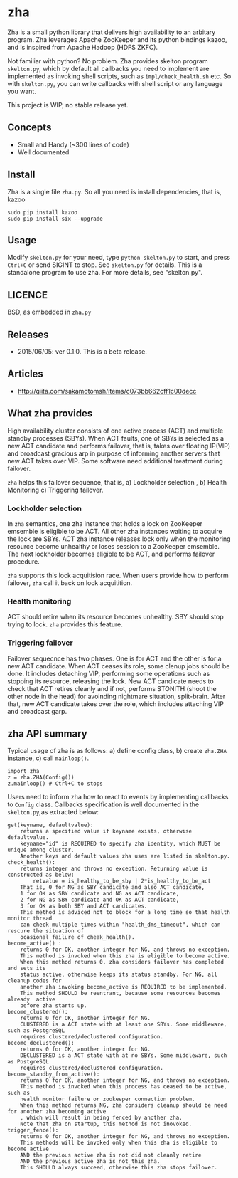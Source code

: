 # zha

Zha is a small python library that delivers high availability to an arbitary
program.  Zha leverages Apache ZooKeeper and its python bindings kazoo, and is
inspired from Apache Hadoop (HDFS ZKFC).

Not familiar with python? No problem. Zha provides skelton program `skelton.py`,
which by default all callbacks you need to implement are implemented 
as invoking shell scripts, such as `impl/check_health.sh` etc. 
So with `skelton.py`, you can write callbacks with shell script or any language you want.

This project is WIP, no stable release yet.

## Concepts

- Small and Handy (~300 lines of code)
- Well documented

## Install

Zha is a single file `zha.py`. So all you need is install dependencies, that is, kazoo

```
sudo pip install kazoo
sudo pip install six --upgrade
```

## Usage

Modify `skelton.py` for your need, type `python skelton.py` to start, and press
`Ctrl+C` or send SIGINT to stop.  See `skelton.py` for details. This is a
standalone program to use zha. For more details, see "skelton.py".

## LICENCE

BSD, as embedded in `zha.py`

## Releases

- 2015/06/05: ver 0.1.0. This is a beta release.

## Articles

- http://qiita.com/sakamotomsh/items/c073bb662cff1c00decc

## What zha provides

High availability cluster consists of one active process (ACT) and multiple
standby processes (SBYs). When ACT faults, one of SBYs is selected as a new ACT
candidate and performs failover, that is, takes over floating IP(VIP) and
broadcast gracious arp in purpose of informing another servers that new ACT
takes over VIP. Some software need additional treatment during failover.

`zha` helps this failover sequence, that is, a) Lockholder selection , b) Health
Monitoring c) Triggering failover.

### Lockholder selection
In `zha` semantics, one zha instance that holds a lock on ZooKeeper emsemble is
eligible to be ACT. All other zha instances waiting to acquire the lock are
SBYs. ACT zha instance releases lock only when the monitoring resource become
unhealthy or loses session to a ZooKeeper emsemble. The next lockholder becomes
eligible to be ACT, and performs failover procedure.

`zha` supports this lock acquitision race. When users provide how to perform
failover, `zha` call it back on lock acquitition.

### Health monitoring
ACT should retire when its resource becomes unhealthy. SBY should stop trying
to lock. `zha` provides this feature.

### Triggering failover
Failover sequecnce has two phases. One is for ACT and the other is for a new
ACT candidate. When ACT ceases its role, some clenup jobs should be done. It
includes detaching VIP, performing some operations such as stopping its
resource, releasing the lock. New ACT candicate needs to check that ACT retires
cleanly and if not, performs STONITH (shoot the other node in the head) for
avoinding nightmare situation, split-brain. After that, new ACT candicate
takes over the role, which includes attaching VIP and broadcast garp.

## zha API summary

Typical usage of zha is as follows: a) define config class, b) create `zha.ZHA` instance,
c) call `mainloop()`.

```
import zha
z = zha.ZHA(Config())
z.mainloop() # Ctrl+C to stops
```

Users need to inform zha how to react to events by implementing callbacks to `Config` class.
Callbacks specification is well documented in the `skelton.py`,as extracted below:

```
get(keyname, defaultvalue): 
    returns a specified value if keyname exists, otherwise defaultvalue.
    keyname="id" is REQUIRED to specify zha identity, which MUST be unique among cluster.
    Another keys and default values zha uses are listed in skelton.py.
check_health(): 
    returns integer and throws no exception. Returning value is constructed as below:
        retvalue = is_healthy_to_be_sby | 2*is_healthy_to_be_act
    That is, 0 for NG as SBY candicate and also ACT candicate,
    1 for OK as SBY candicate and NG as ACT candicate,
    2 for NG as SBY candicate and OK as ACT candicate,
    3 for OK as both SBY and ACT candicates.
    This method is adviced not to block for a long time so that health monitor thread
    can check multiple times within "health_dms_timeout", which can rescure the situation of
    ocasional failure of cheak_health(). 
become_active() : 
    returns 0 for OK, another integer for NG, and throws no exception.
    This method is invoked when this zha is eligible to become active.
    When this method returns 0, zha considers failover has completed and sets its
    status active, otherwise keeps its status standby. For NG, all cleanup codes for 
    another zha invoking become_active is REQUIRED to be implemented.
    This method SHOULD be reentrant, because some resources becomes already  active
    before zha starts up.
become_clustered():
    returns 0 for OK, another integer for NG.
    CLUSTERED is a ACT state with at least one SBYs. Some middleware, such as PostgreSQL
    requires clustered/declustered configuration.
become_declustered():
    returns 0 for OK, another integer for NG.
    DECLUSTERED is a ACT state with at no SBYs. Some middleware, such as PostgreSQL
    requires clustered/declustered configuration.
become_standby_from_active():
    returns 0 for OK, another integer for NG, and throws no exception.
    This method is invoked when this process has ceased to be active, such as
    health monitor failure or zookeeper connection problem.
    When this method returns NG, zha considers cleanup should be need for another zha becoming active
    , which will result in being fenced by another zha.
    Note that zha on startup, this method is not inovoked.
trigger_fence(): 
    returns 0 for OK, another integer for NG, and throws no exception.
    This methods will be invoked only when this zha is eligible to become active 
    AND the previous active zha is not did not cleanly retire 
    AND the previous active zha is not this zha.
    This SHOULD always succeed, otherwise this zha stops failover.
```

